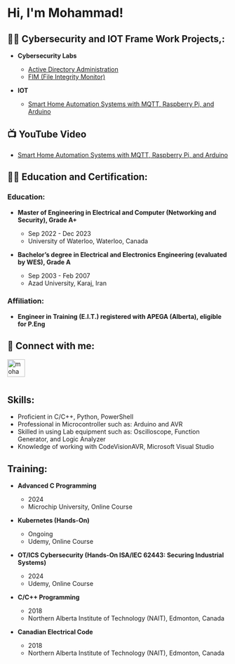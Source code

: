 <h1>Hi, I'm Mohammad! </h1>

<h2>👨‍💻 Cybersecurity and IOT Frame Work Projects,:</h2>

- <b>Cybersecurity Labs</b>

  - [Active Directory Administration](https://github.com/HeidariMHD/ActiveDirectoryLab)
  - [FIM (File Integrity Monitor)](https://github.com/HeidariMHD/FIM-Hashing-Email)
    
- <b>IOT</b>
  - [Smart Home Automation Systems with MQTT, Raspberry Pi, and Arduino ](https://github.com/HeidariMHD/Smart-Home-Automation-Systems-with-MQTT-Raspberry-Pi-and-Arduino)
<h2>📺  YouTube Video</h2>

- [Smart Home Automation Systems with MQTT, Raspberry Pi, and Arduino](https://www.youtube.com/watch?v=PIPEXzCUvvQ)
 
<h2>👨‍💻 Education and Certification:</h2>

### Education:
- **Master of Engineering in Electrical and Computer (Networking and Security), Grade A+**  
  - Sep 2022 - Dec 2023  
  - University of Waterloo, Waterloo, Canada
    
- **Bachelor’s degree in Electrical and Electronics Engineering (evaluated by WES), Grade A**  
  - Sep 2003 - Feb 2007  
  - Azad University, Karaj, Iran

### Affiliation:
- **Engineer in Training (E.I.T.) registered with APEGA (Alberta), eligible for P.Eng**

<h2> 🤳 Connect with me:</h2>

[<img align="left" alt="mohammad-heidari | LinkedIn" width="40px" src="https://cdn.jsdelivr.net/npm/simple-icons@v3/icons/linkedin.svg" />][linkedin]

[linkedin]: https://www.linkedin.com/in/mohammad-heidari/

  <br /><br /><br />
   ## Skills:
  - Proficient in C/C++, Python, PowerShell
  - Professional in Microcontroller such as: Arduino and AVR
  - Skilled in using Lab equipment such as: Oscilloscope, Function Generator, and Logic Analyzer
  - Knowledge of working with CodeVisionAVR, Microsoft Visual Studio

   ## Training:
- **Advanced C Programming**
  - 2024
  - Microchip University, Online Course

- **Kubernetes (Hands-On)**
  - Ongoing
  - Udemy, Online Course

- **OT/ICS Cybersecurity (Hands-On ISA/IEC 62443: Securing Industrial Systems)**  
  - 2024  
  - Udemy, Online Course

- **C/C++ Programming**
  - 2018
  - Northern Alberta Institute of Technology (NAIT), Edmonton, Canada
    
- **Canadian Electrical Code**
  - 2018
  - Northern Alberta Institute of Technology (NAIT), Edmonton, Canada
    

